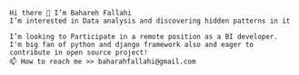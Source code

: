 
    Hi there 👋 I’m Bahareh Fallahi
    I’m interested in Data analysis and discovering hidden patterns in it
    
    I’m looking to Participate in a remote position as a BI developer. 
    I'm big fan of python and django framework also and eager to contribute in open source project!
    📫 How to reach me >> baharahfallahi@gmail.com 
